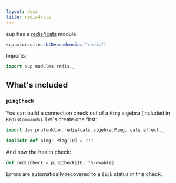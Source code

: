 ```yaml
---
layout: docs
title: redis4cats
---
```


sup has a [redis4cats](https://redis4cats.profunktor.dev) module:

```scala mdoc:passthrough
sup.microsite.sbtDependencies("redis")
```

Imports:
```scala mdoc:silent
import sup.modules.redis._
```

## What's included

### `pingCheck`

You can build a connection check out of a `Ping` algebra (included in `RedisCommands`). Let's create one first:

```scala mdoc
import dev.profunktor.redis4cats.algebra.Ping, cats.effect._

implicit def ping: Ping[IO] = ???
```

And now the health check:

```scala mdoc
def redisCheck = pingCheck[IO, Throwable]
```

Errors are automatically recovered to a `Sick` status in this check.
